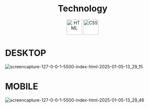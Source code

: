 

<h1 align="center">Technology</h1>
<div align="center">
  <img src="https://cdn.jsdelivr.net/gh/devicons/devicon/icons/html5/html5-original.svg" alt="HTML" width="50" height="50"/>
  <img src="https://cdn.jsdelivr.net/gh/devicons/devicon/icons/css3/css3-original.svg" alt="CSS" width="50" height="50"/>
</div>





# DESKTOP

![screencapture-127-0-0-1-5500-index-html-2025-01-05-13_29_15](https://github.com/user-attachments/assets/ca768cd3-0e77-49f4-86a9-51036e24fa78)




# MOBILE


![screencapture-127-0-0-1-5500-index-html-2025-01-05-13_29_46](https://github.com/user-attachments/assets/eb68b13e-2faf-48f8-b4b3-6b649f6db013)






